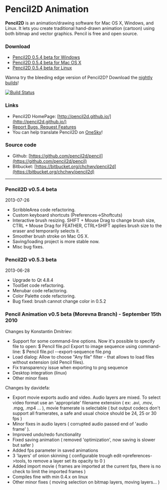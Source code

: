 # Pencil2D Animation

**Pencil2D** is an animation/drawing software for Mac OS X, Windows, and Linux. It lets you create traditional hand-drawn animation (cartoon) using both bitmap and vector graphics. Pencil is free and open source.

### Download ###

* [Pencil2D 0.5.4 beta for Windows][0]
* [Pencil2D 0.5.4 beta for Mac OS X][1]
* [Pencil2D 0.5.4 beta for Linux][2]

Wanna try the bleeding edge version of Pencil2D?
Download the [nightly builds][3]!

[0]: https://bitbucket.org/chchwy/pencil2d/downloads/Pencil2D-dev-0.5.4b-win.zip
[1]: https://bitbucket.org/chchwy/pencil2d/downloads/Pencil2D-dev-0.5.4b-mac.zip
[2]: http://goo.gl/BP40t
[3]: http://www.pencil2d.org/forums/topic/pencil2d-nightly-builds-2015/ "Pencil2D nightly builds"

[![Build Status](https://travis-ci.org/chchwy/pencil2d.svg?branch=master)](https://travis-ci.org/chchwy/pencil2d)

### Links ###

* Pencil2D HomePage: [http://pencil2d.github.io/](http://pencil2d.github.io/)
* [Report Bugs, Request Features](https://github.com/pencil2d/pencil/issues)
* You can help translate Pencil2D on [OneSky](http://osjoq5e.oneskyapp.com/collaboration)!

### Source code ###

* Github: [https://github.com/pencil2d/pencil](https://github.com/pencil2d/pencil)
* Bitbucket: [https://bitbucket.org/chchwy/pencil2d](https://bitbucket.org/chchwy/pencil2d)

----------------------------------------------------------------

### Pencil2D v0.5.4 beta ###

2013-07-26

* ScribbleArea code refactoring.
* Custom keyboard shortcuts (Preferences->Shoftcuts)
* Interactive brush resizing. SHIFT + Mouse Drag to change brush size, CTRL + Mouse Drag for FEATHER,  CTRL+SHIFT applies brush size to the eraser and temporarily selects it.
* Smoother brush stroke on Mac OS X.
* Saving/loading project is more stable now.
* Misc bug fixes.

### Pencil2D v0.5.3 beta ###

2013-06-28

* Upgrade to Qt 4.8.4
* ToolSet code refactoring.
* Menubar code refactoring.
* Color Palette code refactoring.
* Bug fixed: brush cannot change color in 0.5.2

### Pencil Animation v0.5 beta (Morevna Branch) - September 15th 2010

Changes by Konstantin Dmitriev:

* Support for some command-line options.
  Now it's possible to specify file to open:
    $ Pencil file.pcl
  Export to image sequence using command-line:
    $ Pencil file.pcl --export-sequence file.png
* Load dialog: Allow to choose "Any file" filter - that allows to load files without extension (old Pencil files).
* Fix transparency issue when exporting to png sequence
* Desktop integration (linux)
* Other minor fixes

Changes by davidefa:

* Export movie exports audio and video. Audio layers are mixed.
  To select video format use an 'appropriate' filename extension ( ex: .avi, .mov, .mpg, .mp4 ... ), movie framerate is selectable ( but output codecs don't support all framerates, a safe and usual choice should be 24, 25 or 30 fps )
* Minor fixes in audio layers ( corrupted audio passed end of 'audio frame' ).
* Improved undo/redo functionality
* Fixed saving animation ( removed 'optimization', now saving is slower but safer )
* Added fps parameter in saved animations
* 3 'layers' of onion skinning ( configurable trough edit->preferences->tools, to remove a layer set its opacity to 0 )
* Added import movie ( frames are imported at the current fps, there is no check to limit the imported frames )
* Compiles fine with min 0.4.x on linux
* Other minor fixes ( moving selection on bitmap layers, moving layers... )
